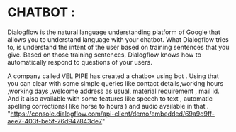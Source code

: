 # CHATBOT :
  Dialogflow is the natural language understanding platform of Google that allows you to understand language with your chatbot.
  What Dialogflow tries to, is understand the intent of the user based on training sentences that you give.
  Based on those training sentences, Dialogflow knows how to automatically respond to questions of your users.
										
  A company called VEL PIPE  has created a chatbox using bot . Using that you can clear with some  simple queries like
       contact details,working hours ,working days ,welcome address as usual, material requirement , mail id. And it also available with some features like speech to text , 
       automatic spelling corrections( like horse to hours ) and audio available  in that .
				"https://console.dialogflow.com/api-client/demo/embedded/69a9d9ff-aee7-403f-be5f-76d947843de7"
